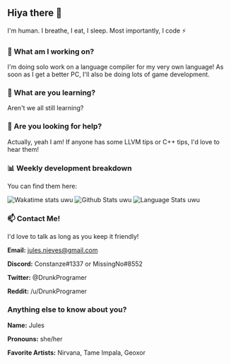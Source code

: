 ## Hiya there 👋

I'm human. I breathe, I eat, I sleep. Most importantly, I code ⚡️

### 🔭 What am I working on?

I'm doing solo work on a language compiler for my very own language! As soon as I get a better PC, I'll also be doing lots of game development.

### 🌱 What are you learning?

Aren't we all still learning?

### 🤔 Are you looking for help?

Actually, yeah I am! If anyone has some LLVM tips or C++ tips, I'd love to hear them!

### 📊 Weekly development breakdown

You can find them here:

![Wakatime stats uwu](https://github-readme-stats.vercel.app/api/wakatime?username=constanze)
![Github Stats uwu](https://github-readme-stats.vercel.app/api?username=cstanze&show_icons=true&theme=onedark)
![Language Stats uwu](https://github-readme-stats.vercel.app/api/top-langs/?username=cstanze&layout=compact&theme=onedark)

### 📫 Contact Me!

I'd love to talk as long as you keep it friendly!

**Email:** jules.nieves@gmail.com

**Discord:** Constanze#1337 or MissingNo#8552

**Twitter:** @DrunkProgramer

**Reddit:** /u/DrunkProgramer

### Anything else to know about you?

**Name:** Jules

**Pronouns:** she/her

**Favorite Artists:** Nirvana, Tame Impala, Geoxor

